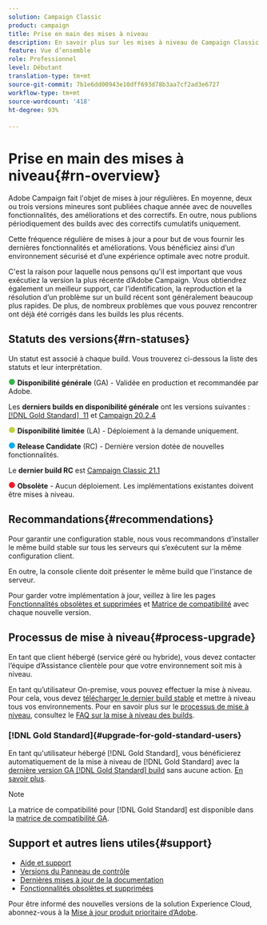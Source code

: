 ```yaml
---
solution: Campaign Classic
product: campaign
title: Prise en main des mises à niveau
description: En savoir plus sur les mises à niveau de Campaign Classic
feature: Vue d’ensemble
role: Professionnel
level: Débutant
translation-type: tm+mt
source-git-commit: 7b1e6dd00943e10dff693d78b3aa7cf2ad3e6727
workflow-type: tm+mt
source-wordcount: '418'
ht-degree: 93%

---
```



# Prise en main des mises à niveau{#rn-overview}

Adobe Campaign fait l&#39;objet de mises à jour régulières. En moyenne, deux ou trois versions mineures sont publiées chaque année avec de nouvelles fonctionnalités, des améliorations et des correctifs. En outre, nous publions périodiquement des builds avec des correctifs cumulatifs uniquement.

Cette fréquence régulière de mises à jour a pour but de vous fournir les dernières fonctionnalités et améliorations. Vous bénéficiez ainsi d’un environnement sécurisé et d’une expérience optimale avec notre produit.

C&#39;est la raison pour laquelle nous pensons qu&#39;il est important que vous exécutiez la version la plus récente d’Adobe Campaign. Vous obtiendrez également un meilleur support, car l’identification, la reproduction et la résolution d’un problème sur un build récent sont généralement beaucoup plus rapides. De plus, de nombreux problèmes que vous pouvez rencontrer ont déjà été corrigés dans les builds les plus récents.

## Statuts des versions{#rn-statuses}

Un statut est associé à chaque build. Vous trouverez ci-dessous la liste des statuts et leur interprétation.

![](assets/do-not-localize/green3.png) **Disponibilité générale** (GA) - Validée en production et recommandée par Adobe.

Les **derniers builds en disponibilité générale** ont les versions suivantes : [[!DNL Gold Standard]  11](../../rn/using/gold-standard.md#gs-11) et [Campaign 20.2.4](../../rn/using/release--20-2.md#release-20-2-4-build-9187)

![](assets/do-not-localize/limited3.png) **Disponibilité limitée** (LA) - Déploiement à la demande uniquement.

![](assets/do-not-localize/blue3.png) **Release Candidate** (RC) - Dernière version dotée de nouvelles fonctionnalités.

Le **dernier build RC** est [Campaign Classic 21.1](../../rn/using/latest-release.md)

![](assets/do-not-localize/red3.png) **Obsolète**  - Aucun déploiement. Les implémentations existantes doivent être mises à niveau.

## Recommandations{#recommendations}

Pour garantir une configuration stable, nous vous recommandons d’installer le même build stable sur tous les serveurs qui s’exécutent sur la même configuration client.

En outre, la console cliente doit présenter le même build que l&#39;instance de serveur.

Pour garder votre implémentation à jour, veillez à lire les pages [Fonctionnalités obsolètes et supprimées](../../rn/using/deprecated-features.md) et [Matrice de compatibilité](../../rn/using/compatibility-matrix.md) avec chaque nouvelle version.

## Processus de mise à niveau{#process-upgrade}

En tant que client hébergé (service géré ou hybride), vous devez contacter l’équipe d’Assistance clientèle pour que votre environnement soit mis à niveau.

En tant qu’utilisateur On-premise, vous pouvez effectuer la mise à niveau. Pour cela, vous devez [télécharger le dernier build stable](https://experience.adobe.com/#/downloads/content/software-distribution/fr/campaign.html) et mettre à niveau tous vos environnements. Pour en savoir plus sur le [processus de mise à niveau](../../production/using/build-upgrade.md), consultez le [FAQ sur la mise à niveau des builds](../../platform/using/faq-build-upgrade.md).

### [!DNL Gold Standard]{#upgrade-for-gold-standard-users}

En tant qu&#39;utilisateur hébergé [!DNL Gold Standard], vous bénéficierez automatiquement de la mise à niveau de [!DNL Gold Standard] avec la [dernière version GA [!DNL Gold Standard] build](../../rn/using/gold-standard.md#gs-11) sans aucune action. [En savoir plus](../../rn/using/gs-overview.md).

>[!NOTE]
>La matrice de compatibilité pour [!DNL Gold Standard] est disponible dans la [matrice de compatibilité GA](../../rn/using/compatibility-matrix-gs.md).

## Support et autres liens utiles{#support}

* [Aide et support](../../support.md)
* [Versions du Panneau de contrôle](https://docs.adobe.com/content/help/fr-FR/control-panel/using/release-notes.html)
* [Dernières mises à jour de la documentation](../../rn/using/documentation-updates.md)
* [Fonctionnalités obsolètes et supprimées](../../rn/using/deprecated-features.md)

Pour être informé des nouvelles versions de la solution Experience Cloud, abonnez-vous à la [Mise à jour produit prioritaire d’Adobe](https://www.adobe.com/fr/subscription/priority-product-update.html).
